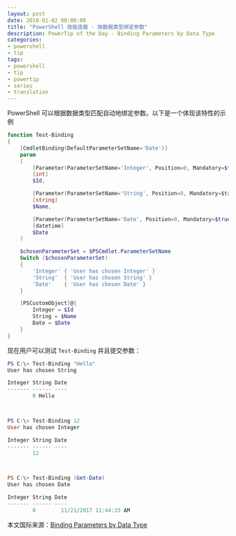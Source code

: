 ```yaml
---
layout: post
date: 2018-01-02 00:00:00
title: "PowerShell 技能连载 - 按数据类型绑定参数"
description: PowerTip of the Day - Binding Parameters by Data Type
categories:
- powershell
- tip
tags:
- powershell
- tip
- powertip
- series
- translation
---
```

PowerShell 可以根据数据类型匹配自动地绑定参数。以下是一个体现该特性的示例

```powershell
function Test-Binding
{
    [CmdletBinding(DefaultParameterSetName='Date')]
    param
    (
        [Parameter(ParameterSetName='Integer', Position=0, Mandatory=$true)]
        [int]
        $Id,

        [Parameter(ParameterSetName='String', Position=0, Mandatory=$true)]
        [string]
        $Name,

        [Parameter(ParameterSetName='Date', Position=0, Mandatory=$true)]
        [datetime]
        $Date
    )

    $chosenParameterSet = $PSCmdlet.ParameterSetName
    Switch ($chosenParameterSet)
    {
        'Integer' { 'User has chosen Integer' }
        'String'  { 'User has chosen String' }
        'Date'    { 'User has chosen Date' }
    }

    [PSCustomObject]@{
        Integer = $Id
        String = $Name
        Date = $Date
    }
}
```

现在用户可以测试 `Test-Binding` 并且提交参数：

```powershell
PS C:\> Test-Binding "Hello"
User has chosen String

Integer String Date
------- ------ ----
        0 Hello



PS C:\> Test-Binding 12
User has chosen Integer

Integer String Date
------- ------ ----
        12



PS C:\> Test-Binding (Get-Date)
User has chosen Date

Integer String Date
------- ------ ----
        0        11/21/2017 11:44:33 AM
```

<!--more-->
本文国际来源：[Binding Parameters by Data Type](http://community.idera.com/powershell/powertips/b/tips/posts/binding-parameters-by-data-type)

